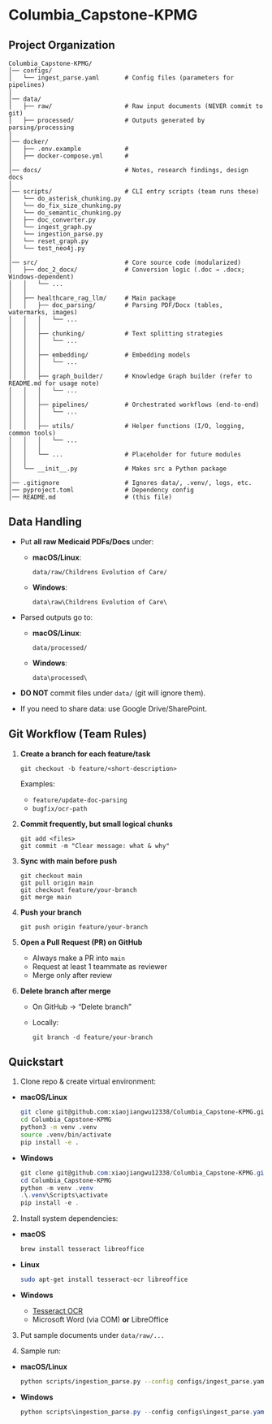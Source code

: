 # Columbia_Capstone-KPMG

## Project Organization

```
Columbia_Capstone-KPMG/
│── configs/                 
│   └── ingest_parse.yaml       # Config files (parameters for pipelines)
│
│── data/                      
│   ├── raw/                    # Raw input documents (NEVER commit to git)
│   ├── processed/              # Outputs generated by parsing/processing
│
│── docker/                      
│   ├── .env.example            # 
│   ├── docker-compose.yml      # 
│
│── docs/                       # Notes, research findings, design docs
│
│── scripts/                    # CLI entry scripts (team runs these)
│   └── do_asterisk_chunking.py
│   └── do_fix_size_chunking.py
│   └── do_semantic_chunking.py
│   ├── doc_converter.py
│   └── ingest_graph.py
│   └── ingestion_parse.py
│   └── reset_graph.py
│   └── test_neo4j.py
│
│── src/                        # Core source code (modularized)
│   ├── doc_2_docx/             # Conversion logic (.doc → .docx; Windows-dependent)
│   │   └── ...
│   │
│   ├── healthcare_rag_llm/     # Main package
│   │   ├── doc_parsing/        # Parsing PDF/Docx (tables, watermarks, images)
│   │   │   └── ...
│   │   │
│   │   ├── chunking/           # Text splitting strategies
│   │   │   └── ...
│   │   │
│   │   ├── embedding/          # Embedding models
│   │   │   └── ...
│   │   │
│   │   ├── graph_builder/      # Knowledge Graph builder (refer to README.md for usage note)
│   │   │   └── ...
│   │   │
│   │   ├── pipelines/          # Orchestrated workflows (end-to-end)
│   │   │   └── ...
│   │   │
│   │   ├── utils/              # Helper functions (I/O, logging, common tools)
│   │   │   └── ...
│   │   │
│   │   └── ...                 # Placeholder for future modules
│   │
│   └── __init__.py             # Makes src a Python package
│
│── .gitignore                  # Ignores data/, .venv/, logs, etc.
│── pyproject.toml              # Dependency config
│── README.md                   # (this file)
```

## Data Handling

* Put **all raw Medicaid PDFs/Docs** under:

  * **macOS/Linux**:

    ```
    data/raw/Childrens Evolution of Care/
    ```
  * **Windows**:

    ```
    data\raw\Childrens Evolution of Care\
    ```

* Parsed outputs go to:

  * **macOS/Linux**:

    ```
    data/processed/
    ```
  * **Windows**:

    ```
    data\processed\
    ```

* **DO NOT** commit files under `data/` (git will ignore them).
* If you need to share data: use Google Drive/SharePoint.


## Git Workflow (Team Rules)

1. **Create a branch for each feature/task**

   ```
   git checkout -b feature/<short-description>
   ```

   Examples:

   * `feature/update-doc-parsing`
   * `bugfix/ocr-path`

2. **Commit frequently, but small logical chunks**

   ```
   git add <files>
   git commit -m "Clear message: what & why"
   ```

3. **Sync with main before push**

   ```
   git checkout main
   git pull origin main
   git checkout feature/your-branch
   git merge main
   ```

4. **Push your branch**

   ```
   git push origin feature/your-branch
   ```

5. **Open a Pull Request (PR) on GitHub**

   * Always make a PR into `main`
   * Request at least 1 teammate as reviewer
   * Merge only after review

6. **Delete branch after merge**

   * On GitHub → “Delete branch”
   * Locally:

     ```
     git branch -d feature/your-branch
     ```

## Quickstart

1. Clone repo & create virtual environment:

* **macOS/Linux**

  ```bash
  git clone git@github.com:xiaojiangwu12338/Columbia_Capstone-KPMG.git
  cd Columbia_Capstone-KPMG
  python3 -m venv .venv
  source .venv/bin/activate
  pip install -e .
  ```

* **Windows**

  ```powershell
  git clone git@github.com:xiaojiangwu12338/Columbia_Capstone-KPMG.git
  cd Columbia_Capstone-KPMG
  python -m venv .venv
  .\.venv\Scripts\activate
  pip install -e .
  ```

2. Install system dependencies:

* **macOS**

  ```bash
  brew install tesseract libreoffice
  ```

* **Linux**

  ```bash
  sudo apt-get install tesseract-ocr libreoffice
  ```

* **Windows**

  * [Tesseract OCR](https://github.com/UB-Mannheim/tesseract/wiki)
  * Microsoft Word (via COM) **or** LibreOffice

3. Put sample documents under `data/raw/...`

4. Sample run:

* **macOS/Linux**

  ```bash
  python scripts/ingestion_parse.py --config configs/ingest_parse.yaml
  ```

* **Windows**

  ```powershell
  python scripts\ingestion_parse.py --config configs\ingest_parse.yaml
  ```
